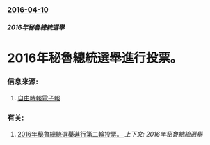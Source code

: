 ### [2016-04-10](/zh/news/2016/04/10/index.md)

##### 2016年秘魯總統選舉
# 2016年秘魯總統選舉進行投票。 




### 信息来源:

1. [自由時報電子報](http://news.ltn.com.tw/news/world/paper/977516)

### 有关:

1. [2016年秘魯總統選舉進行第二輪投票。 ](/zh/news/2016/06/5/2016年秘魯總統選舉進行第二輪投票.md) _上下文: 2016年秘魯總統選舉_
